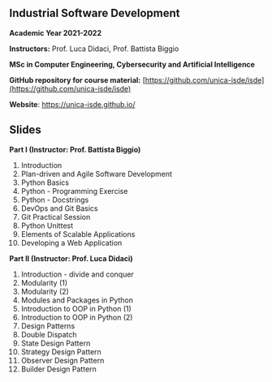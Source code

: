 ## Industrial Software Development
**Academic Year 2021-2022**

**Instructors:** Prof. Luca Didaci, Prof. Battista Biggio

**MSc in Computer Engineering, Cybersecurity and Artificial Intelligence**

**GitHub repository for course material:** [https://github.com/unica-isde/isde](https://github.com/unica-isde/isde)

**Website**: https://unica-isde.github.io/

## Slides
**Part I (Instructor: Prof. Battista Biggio)**

1. Introduction
2. Plan-driven and Agile Software Development
3. Python Basics
4. Python - Programming Exercise
5. Python - Docstrings
6. DevOps and Git Basics
7. Git Practical Session
9. Python Unittest
10. Elements of Scalable Applications
11. Developing a Web Application

**Part II (Instructor: Prof. Luca Didaci)**

1. Introduction - divide and conquer
2. Modularity (1)
3. Modularity (2)
4. Modules and Packages in Python
5. Introduction to OOP in Python (1)
6. Introduction to OOP in Python (2)
7. Design Patterns
8. Double Dispatch
9. State Design Pattern
10. Strategy Design Pattern
11. Observer Design Pattern
12. Builder Design Pattern
